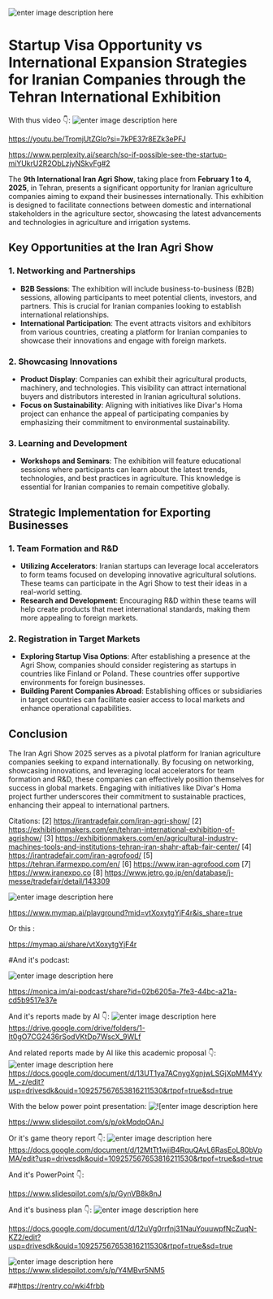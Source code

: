 ![enter image description here](https://i.sstatic.net/9tLHIZKN.jpg)


# Startup  Visa Opportunity vs International Expansion Strategies for Iranian Companies through the Tehran International Exhibition

With thus video 👇:
![enter image description here](https://i.sstatic.net/gYyrjRSI.jpg)

https://youtu.be/TromjUtZGlo?si=7kPE37r8EZk3ePFJ

https://www.perplexity.ai/search/so-if-possible-see-the-startup-miYUkrU2R2ObLzjyNSkvFg#2

The **9th International Iran Agri Show**, taking place from **February 1 to 4, 2025**, in Tehran, presents a significant opportunity for Iranian agriculture companies aiming to expand their businesses internationally. This exhibition is designed to facilitate connections between domestic and international stakeholders in the agriculture sector, showcasing the latest advancements and technologies in agriculture and irrigation systems.

## Key Opportunities at the Iran Agri Show

### **1. Networking and Partnerships**
- **B2B Sessions**: The exhibition will include business-to-business (B2B) sessions, allowing participants to meet potential clients, investors, and partners. This is crucial for Iranian companies looking to establish international relationships.
- **International Participation**: The event attracts visitors and exhibitors from various countries, creating a platform for Iranian companies to showcase their innovations and engage with foreign markets.

### **2. Showcasing Innovations**
- **Product Display**: Companies can exhibit their agricultural products, machinery, and technologies. This visibility can attract international buyers and distributors interested in Iranian agricultural solutions.
- **Focus on Sustainability**: Aligning with initiatives like Divar's Homa project can enhance the appeal of participating companies by emphasizing their commitment to environmental sustainability.

### **3. Learning and Development**
- **Workshops and Seminars**: The exhibition will feature educational sessions where participants can learn about the latest trends, technologies, and best practices in agriculture. This knowledge is essential for Iranian companies to remain competitive globally.

## Strategic Implementation for Exporting Businesses

### **1. Team Formation and R&D**
- **Utilizing Accelerators**: Iranian startups can leverage local accelerators to form teams focused on developing innovative agricultural solutions. These teams can participate in the Agri Show to test their ideas in a real-world setting.
- **Research and Development**: Encouraging R&D within these teams will help create products that meet international standards, making them more appealing to foreign markets.

### **2. Registration in Target Markets**
- **Exploring Startup Visa Options**: After establishing a presence at the Agri Show, companies should consider registering as startups in countries like Finland or Poland. These countries offer supportive environments for foreign businesses.
- **Building Parent Companies Abroad**: Establishing offices or subsidiaries in target countries can facilitate easier access to local markets and enhance operational capabilities.

## Conclusion
The Iran Agri Show 2025 serves as a pivotal platform for Iranian agriculture companies seeking to expand internationally. By focusing on networking, showcasing innovations, and leveraging local accelerators for team formation and R&D, these companies can effectively position themselves for success in global markets. Engaging with initiatives like Divar's Homa project further underscores their commitment to sustainable practices, enhancing their appeal to international partners.

Citations:
[2] https://irantradefair.com/iran-agri-show/
[2] https://exhibitionmakers.com/en/tehran-international-exhibition-of-agrishow/
[3] https://exhibitionmakers.com/en/agricultural-industry-machines-tools-and-institutions-tehran-iran-shahr-aftab-fair-center/
[4] https://irantradefair.com/iran-agrofood/
[5] https://tehran.ifarmexpo.com/en/
[6] https://www.iran-agrofood.com
[7] https://www.iranexpo.co
[8] https://www.jetro.go.jp/en/database/j-messe/tradefair/detail/143309




![enter image description here](https://i.sstatic.net/bZdsNkQU.png)


https://www.mymap.ai/playground?mid=vtXoxytgYjF4r&is_share=true

Or this :

https://mymap.ai/share/vtXoxytgYjF4r


#And it's podcast:

![enter image description here](https://i.sstatic.net/KsVijtGy.jpg)

https://monica.im/ai-podcast/share?id=02b6205a-7fe3-44bc-a21a-cd5b9517e37e

And it's reports made by AI 👇:
![enter image description here](https://i.sstatic.net/WDUk3KwX.jpg)
https://drive.google.com/drive/folders/1-It0gO7CG2436rSodVKtDp7WscX_9WLf

 
And related reports made by AI like this academic proposal 👇:
![enter image description here](https://i.sstatic.net/KEf8i9Gy.jpg)
https://docs.google.com/document/d/13UT1ya7ACnygXgnjwLSGjXpMM4YyM_-z/edit?usp=drivesdk&ouid=109257567653816211530&rtpof=true&sd=true

 With the below power point presentation:
![!\[enter image description here](https://i.sstatic.net/rKeZVfkZ.jpg)

https://www.slidespilot.com/s/p/okMqdpOAnJ


Or it's game theory report 👇:
![enter image description here](https://i.sstatic.net/5cM9PpHO.jpg)
https://docs.google.com/document/d/12MtTt1wjiB4RquQAvL6RasEoL80bVpMA/edit?usp=drivesdk&ouid=109257567653816211530&rtpof=true&sd=true

  And it's PowerPoint 👇:

https://www.slidespilot.com/s/p/GynVB8k8nJ

 And it's business plan 👇:
![enter image description here](https://i.sstatic.net/pBGwykKf.jpg)

https://docs.google.com/document/d/12uVg0rrfnj31NauYouuwpfNcZuqN-KZ2/edit?usp=drivesdk&ouid=109257567653816211530&rtpof=true&sd=true

![enter image description here](https://i.sstatic.net/M6fkml0p.jpg)
https://www.slidespilot.com/s/p/Y4MBvr5NM5

  ##https://rentry.co/wki4frbb


 


  


